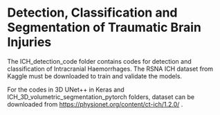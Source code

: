 # Detection, Classification and Segmentation of Traumatic Brain Injuries

The ICH_detection_code folder contains codes for detection and classification of Intracranial Haemorrhages. The RSNA ICH dataset from Kaggle must be downloaded to train and validate the models. 

For the codes in 3D UNet++ in Keras and ICH_3D_volumetric_segmentation_pytorch folders, dataset can be downloaded from https://physionet.org/content/ct-ich/1.2.0/ .
 
